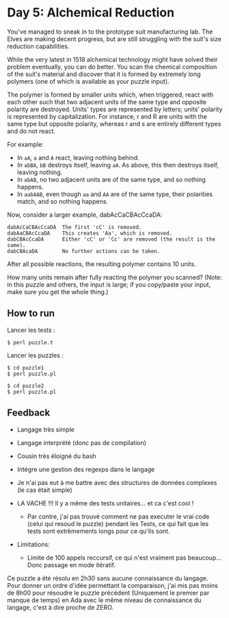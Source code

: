 # Day 5: Alchemical Reduction

You've managed to sneak in to the prototype suit manufacturing lab. The Elves are making decent progress, but are still struggling with the suit's size reduction capabilities.

While the very latest in 1518 alchemical technology might have solved their problem eventually, you can do better. You scan the chemical composition of the suit's material and discover that it is formed by extremely long polymers (one of which is available as your puzzle input).

The polymer is formed by smaller units which, when triggered, react with each other such that two adjacent units of the same type and opposite polarity are destroyed. Units' types are represented by letters; units' polarity is represented by capitalization. For instance, r and R are units with the same type but opposite polarity, whereas r and s are entirely different types and do not react.

For example:
- In `aA`, `a` and `A` react, leaving nothing behind.
- In `abBA`, `bB` destroys itself, leaving `aA`. As above, this then destroys itself, leaving nothing.
- In `abAB`, no two adjacent units are of the same type, and so nothing happens.
- In `aabAAB`, even though `aa` and `AA` are of the same type, their polarities match, and so nothing happens.

Now, consider a larger example, dabAcCaCBAcCcaDA:
```
dabAcCaCBAcCcaDA  The first 'cC' is removed.
dabAaCBAcCcaDA    This creates 'Aa', which is removed.
dabCBAcCcaDA      Either 'cC' or 'Cc' are removed (the result is the same).
dabCBAcaDA        No further actions can be taken.
```

After all possible reactions, the resulting polymer contains 10 units.

How many units remain after fully reacting the polymer you scanned? (Note: in this puzzle and others, the input is large; if you copy/paste your input, make sure you get the whole thing.)


## How to run

Lancer les tests :
```
$ perl puzzle.t
```

Lancer les puzzles :
```
$ cd puzzle1
$ perl puzzle.pl
```
```
$ cd puzzle2
$ perl puzzle.pl
```


## Feedback

- Langage très simple
- Langage interprété (donc pas de compilation)
- Cousin très éloigné du bash
- Intégre une gestion des regexps dans le langage
- Je n'ai pas eut à me battre avec des structures de données complexes (le cas était simple)

- LA VACHE !!! Il y a même des tests unitaires... et ca c'est cool !
    - Par contre, j'ai pas trouvé comment ne pas executer le vrai code (celui qui resoud le puzzle) pendant les Tests, ce qui fait que les tests sont extrèmements longs pour ce qu'ils sont.

- Limitations:
    - Limite de 100 appels reccursif, ce qui n'est vraiment pas beaucoup... Donc passage en mode itératif.


Ce puzzle a été résolu en 2h30 sans aucune connaissance du langage.  
Pour donner un ordre d'idée permettant la comparaison, j'ai mis pas moins de 8h00 pour résoudre le puzzle précédent (Uniquement le premier par manque de temps) en Ada avec le même niveau de connaissance du langage, c'est à dire proche de ZERO.